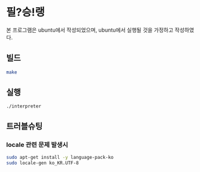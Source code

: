 # 필?승!랭

본 프로그램은 ubuntu에서 작성되었으며, ubuntu에서 실행될 것을 가정하고 작성하였다.

## 빌드

```bash
make
```

## 실행

```
./interpreter
```

## 트러블슈팅

### locale 관련 문제 발생시

```bash
sudo apt-get install -y language-pack-ko
sudo locale-gen ko_KR.UTF-8
```
